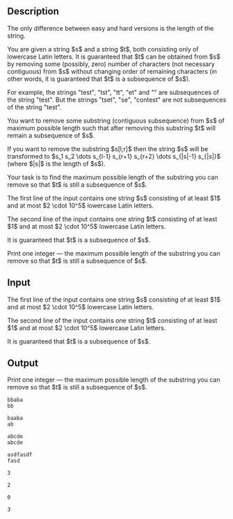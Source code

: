 ## Description

<div><p><span class="tex-font-style-bf">The only difference between easy and hard versions is the length of the string</span>.</p><p>You are given a string $s$ and a string $t$, both consisting only of lowercase Latin letters. It is guaranteed that $t$ can be obtained from $s$ by removing some (possibly, zero) number of characters (not necessary contiguous) from $s$ without changing order of remaining characters (in other words, it is guaranteed that $t$ is a subsequence of $s$).</p><p>For example, the strings "<span class="tex-font-style-tt">test</span>", "<span class="tex-font-style-tt">tst</span>", "<span class="tex-font-style-tt">tt</span>", "<span class="tex-font-style-tt">et</span>" and "" are subsequences of the string "<span class="tex-font-style-tt">test</span>". But the strings "<span class="tex-font-style-tt">tset</span>", "<span class="tex-font-style-tt">se</span>", "<span class="tex-font-style-tt">contest</span>" are not subsequences of the string "<span class="tex-font-style-tt">test</span>".</p><p>You want to remove some substring (contiguous subsequence) from $s$ of <span class="tex-font-style-bf">maximum possible length</span> such that after removing this substring $t$ will remain a subsequence of $s$.</p><p>If you want to remove the substring $s[l;r]$ then the string $s$ will be transformed to $s_1 s_2 \dots s_{l-1} s_{r+1} s_{r+2} \dots s_{|s|-1} s_{|s|}$ (where $|s|$ is the length of $s$).</p><p>Your task is to find the maximum possible length of the substring you can remove so that $t$ is still a subsequence of $s$.</p></div><div class="input-specification"><p>The first line of the input contains one string $s$ consisting of at least $1$ and at most $2 \cdot 10^5$ lowercase Latin letters.</p><p>The second line of the input contains one string $t$ consisting of at least $1$ and at most $2 \cdot 10^5$ lowercase Latin letters.</p><p>It is guaranteed that $t$ is a subsequence of $s$.</p></div><div class="output-specification"><p>Print one integer — the maximum possible length of the substring you can remove so that $t$ is still a subsequence of $s$.</p></div>

## Input

<p>The first line of the input contains one string $s$ consisting of at least $1$ and at most $2 \cdot 10^5$ lowercase Latin letters.</p><p>The second line of the input contains one string $t$ consisting of at least $1$ and at most $2 \cdot 10^5$ lowercase Latin letters.</p><p>It is guaranteed that $t$ is a subsequence of $s$.</p>

## Output

<p>Print one integer — the maximum possible length of the substring you can remove so that $t$ is still a subsequence of $s$.</p>





```input1
bbaba
bb
```




```input2
baaba
ab
```




```input3
abcde
abcde
```




```input4
asdfasdf
fasd
```




```output1
3
```




```output2
2
```




```output3
0
```




```output4
3
```



